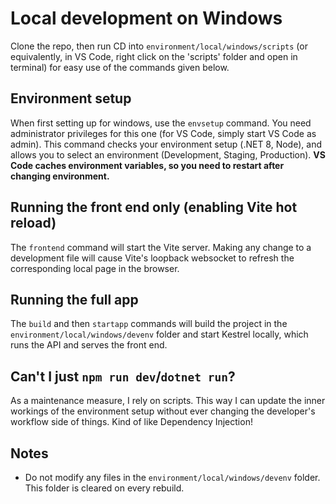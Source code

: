 # Local development on Windows
Clone the repo, then run CD into `environment/local/windows/scripts` (or equivalently, in VS Code, right click on the 'scripts' folder and open in terminal) for easy use of the commands given below.

## Environment setup
When first setting up for windows, use the `envsetup` command. You need administrator privileges for this one (for VS Code, simply start VS Code as admin). This command checks your environment setup (.NET 8, Node), and allows you to select an environment (Development, Staging, Production). **VS Code caches environment variables, so you need to restart after changing environment.**

## Running the front end only (enabling Vite hot reload)
The `frontend` command will start the Vite server. Making any change to a development file will cause Vite's loopback websocket to refresh the corresponding local page in the browser.

## Running the full app
The `build` and then `startapp` commands will build the project in the `environment/local/windows/devenv` folder and start Kestrel locally, which runs the API and serves the front end.

## Can't I just `npm run dev`/`dotnet run`?
As a maintenance measure, I rely on scripts. This way I can update the inner workings of the environment setup without ever changing the developer's workflow side of things. Kind of like Dependency Injection!

## Notes
- Do not modify any files in the `environment/local/windows/devenv` folder. This folder is cleared on every rebuild.